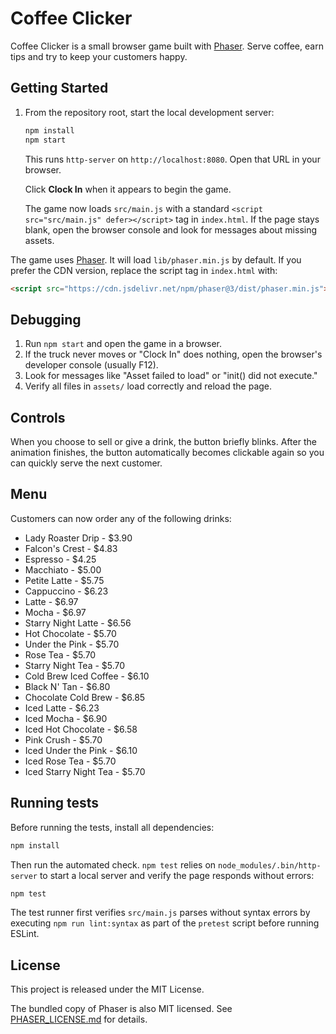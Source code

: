 # Coffee Clicker

Coffee Clicker is a small browser game built with [Phaser](https://phaser.io/). Serve coffee, earn tips and try to keep your customers happy.

## Getting Started

1. From the repository root, start the local development server:

   ```bash
   npm install
   npm start
   ```

   This runs `http-server` on `http://localhost:8080`. Open that URL in your browser.

   Click **Clock In** when it appears to begin the game.

   The game now loads `src/main.js` with a standard `<script src="src/main.js" defer></script>` tag
   in `index.html`. If the page stays blank, open the browser console and look for
   messages about missing assets.



The game uses [Phaser](https://phaser.io/). It will load `lib/phaser.min.js` by default. If you prefer the CDN version, replace the script tag in `index.html` with:

```html
<script src="https://cdn.jsdelivr.net/npm/phaser@3/dist/phaser.min.js"></script>
```

## Debugging

1. Run `npm start` and open the game in a browser.
2. If the truck never moves or "Clock In" does nothing, open the browser's developer console (usually F12).
3. Look for messages like "Asset failed to load" or "init() did not execute." 
4. Verify all files in `assets/` load correctly and reload the page.

## Controls

When you choose to sell or give a drink, the button briefly blinks.
After the animation finishes, the button automatically becomes
clickable again so you can quickly serve the next customer.

## Menu

Customers can now order any of the following drinks:

* Lady Roaster Drip - $3.90
* Falcon's Crest - $4.83
* Espresso - $4.25
* Macchiato - $5.00
* Petite Latte - $5.75
* Cappuccino - $6.23
* Latte - $6.97
* Mocha - $6.97
* Starry Night Latte - $6.56
* Hot Chocolate - $5.70
* Under the Pink - $5.70
* Rose Tea - $5.70
* Starry Night Tea - $5.70
* Cold Brew Iced Coffee - $6.10
* Black N' Tan - $6.80
* Chocolate Cold Brew - $6.85
* Iced Latte - $6.23
* Iced Mocha - $6.90
* Iced Hot Chocolate - $6.58
* Pink Crush - $5.70
* Iced Under the Pink - $6.10
* Iced Rose Tea - $5.70
* Iced Starry Night Tea - $5.70

## Running tests

Before running the tests, install all dependencies:

```bash
npm install
```

Then run the automated check. `npm test` relies on `node_modules/.bin/http-server` to start a local server and verify the page responds without errors:

```bash
npm test
```

The test runner first verifies `src/main.js` parses without syntax errors by
executing `npm run lint:syntax` as part of the `pretest` script before running
ESLint.

## License

This project is released under the MIT License.

The bundled copy of Phaser is also MIT licensed. See [PHASER_LICENSE.md](PHASER_LICENSE.md) for details.


